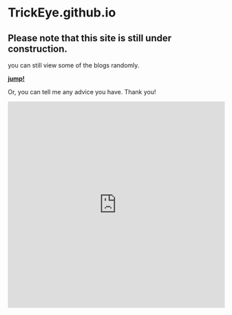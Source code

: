 # TrickEye.github.io

## Please note that this site is still under construction.

you can still view some of the blogs randomly.

[**jump!**](_posts/2021-10-12-J-K-Flip-Flop.md)

Or, you can tell me any advice you have. Thank you!

<iframe width="640px" height= "480px" src= "https://forms.office.com/Pages/ResponsePage.aspx?id=DQSIkWdsW0yxEjajBLZtrQAAAAAAAAAAAAO__fxHDXxURVY2Q1VMODFFVjUzUVFHTDhPMkJFVU1RUy4u&embed=true" frameborder= "0" marginwidth= "0" marginheight= "0" style= "border: none; max-width:100%; max-height:100vh" allowfullscreen webkitallowfullscreen mozallowfullscreen msallowfullscreen> </iframe>

